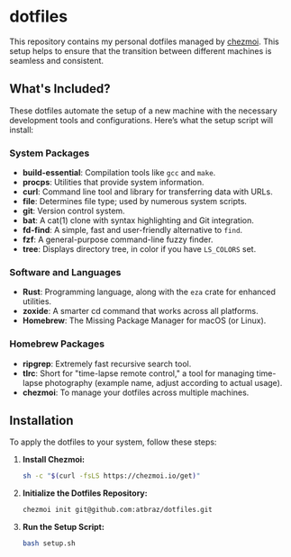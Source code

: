 # dotfiles

This repository contains my personal dotfiles managed by [chezmoi](https://www.chezmoi.io/). This setup helps to ensure that the transition between different machines is seamless and consistent.

## What's Included?

These dotfiles automate the setup of a new machine with the necessary development tools and configurations. Here’s what the setup script will install:

### System Packages
- **build-essential**: Compilation tools like `gcc` and `make`.
- **procps**: Utilities that provide system information.
- **curl**: Command line tool and library for transferring data with URLs.
- **file**: Determines file type; used by numerous system scripts.
- **git**: Version control system.
- **bat**: A cat(1) clone with syntax highlighting and Git integration.
- **fd-find**: A simple, fast and user-friendly alternative to `find`.
- **fzf**: A general-purpose command-line fuzzy finder.
- **tree**: Displays directory tree, in color if you have `LS_COLORS` set.

### Software and Languages
- **Rust**: Programming language, along with the `eza` crate for enhanced utilities.
- **zoxide**: A smarter cd command that works across all platforms.
- **Homebrew**: The Missing Package Manager for macOS (or Linux).

### Homebrew Packages
- **ripgrep**: Extremely fast recursive search tool.
- **tlrc**: Short for "time-lapse remote control," a tool for managing time-lapse photography (example name, adjust according to actual usage).
- **chezmoi**: To manage your dotfiles across multiple machines.

## Installation

To apply the dotfiles to your system, follow these steps:

1. **Install Chezmoi:**
   ```sh
   sh -c "$(curl -fsLS https://chezmoi.io/get)"
   ```
2. **Initialize the Dotfiles Repository:**
    ```sh
    chezmoi init git@github.com:atbraz/dotfiles.git
    ```
3. **Run the Setup Script:**
    ```sh
    bash setup.sh
    ```
